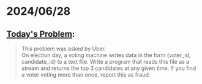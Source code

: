 # 2024/06/28
## [Today's Problem](https://dailycodingproblem.com):

> This problem was asked by Uber. \
 On election day, a voting machine writes data in the form (voter_id, candidate_id) to a text file. Write a program that reads this file as a stream and returns the top 3 candidates at any given time. If you find a voter voting more than once, report this as fraud.